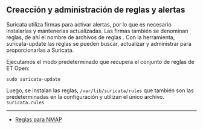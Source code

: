 ## Creacción y administración de reglas y alertas

Suricata utiliza firmas para activar alertas, por lo que es necesario instalarlas y mantenerlas actualizadas. Las firmas también se denominan reglas, de ahí el nombre de archivos de reglas . Con la herramienta, suricata-update las reglas se pueden buscar, actualizar y administrar para proporcionarlas a Suricata.

Ejecutamos el modo predeterminado que recupera el conjunto de reglas de ET Open:

```
sudo suricata-update
```
Luego, se instalan las reglas, ```/var/lib/suricata/rules``` que también son las predeterminadas en la configuración y utilizan el único archivo. ``` suricata.rules ```
- - - 

- [Reglas para NMAP](nmap.md)


